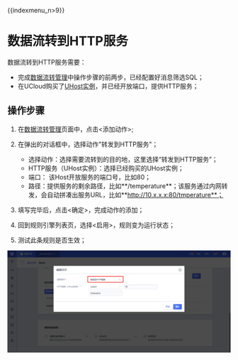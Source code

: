 {{indexmenu_n>9}}

# 数据流转到HTTP服务
数据流转到HTTP服务需要：

- 完成[数据流转管理]()中操作步骤的前两步，已经配置好消息筛选SQL；
- 在UCloud购买了[UHost实例](https://console.ucloud.cn/uhost/uhost)，并已经开放端口，提供HTTP服务；


## 操作步骤
1. 在[数据流转管理]()页面中，点击<添加动作>;
2. 在弹出的对话框中，选择动作"转发到HTTP服务"；

   - 选择动作：选择需要流转到的目的地，这里选择“转发到HTTP服务”；
   - HTTP服务（UHost实例）：选择已经购买的UHost实例；
   - 端口： 该Host开放服务的端口号，比如80；
   - 路径：提供服务的剩余路径，比如**/temperature**；该服务通过内网转发，会自动拼凑出服务URL，比如**http://10.x.x.x:80/tmperature**；
   
3. 填写完毕后，点击<确定>，完成动作的添加；
4. 回到规则引擎列表页，选择<启用>，规则变为运行状态；
5. 测试此条规则是否生效；


![转发到HTTP服务](../../images/转发到HTTP服务.png)



